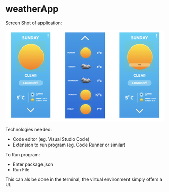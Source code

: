 ﻿# weatherApp

Screen Shot of application:

![AppImage](AppImage.png)

Technologies needed:
- Code editor (eg. Visual Studio Code)
- Extension to run program (eg. Code Runner or similar)

To Run program:
- Enter package.json
- Run File

This can als be done in the terminal, the virtual environment simply offers a UI.
